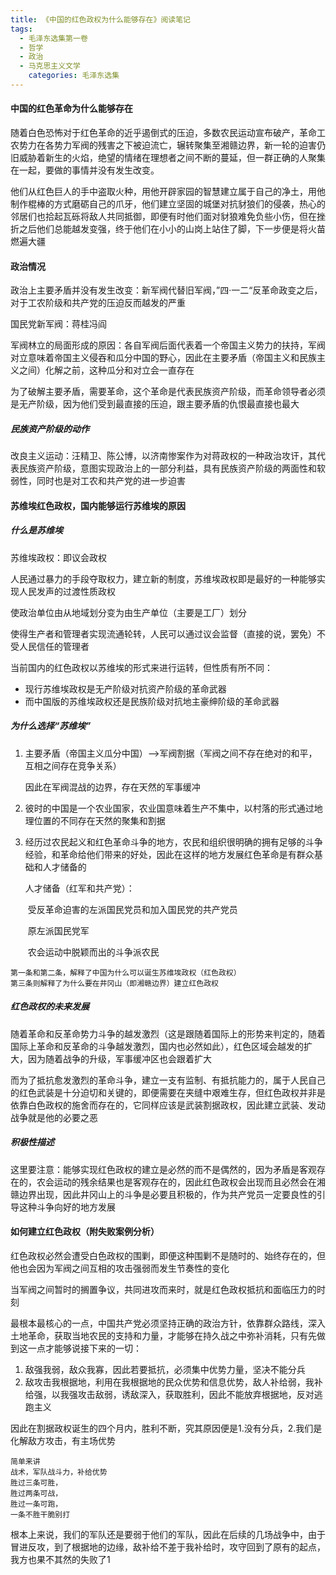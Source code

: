 ```yaml
---
title: 《中国的红色政权为什么能够存在》阅读笔记
tags: 
  - 毛泽东选集第一卷
  - 哲学
  - 政治
  - 马克思主义文学
    categories: 毛泽东选集
---
```


#### 中国的红色革命为什么能够存在

随着白色恐怖对于红色革命的近乎遏倒式的压迫，多数农民运动宣布破产，革命工农势力在各势力军阀的残害之下被迫流亡，辗转聚集至湘赣边界，新一轮的迫害仍旧威胁着新生的火焰，绝望的情绪在理想者之间不断的蔓延，但一群正确的人聚集在一起，要做的事情并没有发生改变。

他们从红色巨人的手中盗取火种，用他开辟家园的智慧建立属于自己的净土，用他制作棍棒的方式磨砺自己的爪牙，他们建立坚固的城堡对抗豺狼们的侵袭，热心的邻居们也拾起瓦砾将敌人共同抵御，即便有时他们面对豺狼难免负些小伤，但在挫折之后他们总能越发变强，终于他们在小小的山岗上站住了脚，下一步便是将火苗燃遍大疆

<!--more-->

#### 政治情况

政治上主要矛盾并没有发生改变：新军阀代替旧军阀，”四·一二“反革命政变之后，对于工农阶级和共产党的压迫反而越发的严重

国民党新军阀：蒋桂冯阎

军阀林立的局面形成的原因：各自军阀后面代表着一个帝国主义势力的扶持，军阀对立意味着帝国主义侵吞和瓜分中国的野心，因此在主要矛盾（帝国主义和民族主义之间）化解之前，这种瓜分和对立会一直存在

为了破解主要矛盾，需要革命，这个革命是代表民族资产阶级，而革命领导者必须是无产阶级，因为他们受到最直接的压迫，跟主要矛盾的仇恨最直接也最大

##### 民族资产阶级的动作

改良主义运动：汪精卫、陈公博，以济南惨案作为对蒋政权的一种政治攻讦，其代表民族资产阶级，意图实现政治上的一部分利益，具有民族资产阶级的两面性和软弱性，同时也是对工农和共产党的进一步迫害

#### 苏维埃红色政权，国内能够运行苏维埃的原因

##### 什么是苏维埃

苏维埃政权：即议会政权

人民通过暴力的手段夺取权力，建立新的制度，苏维埃政权即是最好的一种能够实现人民发声的过渡性质政权

使政治单位由从地域划分变为由生产单位（主要是工厂）划分

使得生产者和管理者实现流通轮转，人民可以通过议会监督（直接的说，罢免）不受人民信任的管理者

当前国内的红色政权以苏维埃的形式来进行运转，但性质有所不同：

- 现行苏维埃政权是无产阶级对抗资产阶级的革命武器
- 而中国版的苏维埃政权还是民族阶级对抗地主豪绅阶级的革命武器

##### 为什么选择“苏维埃”

1. 主要矛盾（帝国主义瓜分中国）——>军阀割据（军阀之间不存在绝对的和平，互相之间存在竞争关系）

   因此在军阀混战的边界，存在天然的军事缓冲

2. 彼时的中国是一个农业国家，农业国意味着生产不集中，以村落的形式通过地理位置的不同存在天然的聚集和割据

3. 经历过农民起义和红色革命斗争的地方，农民和组织很明确的拥有足够的斗争经验，和革命给他们带来的好处，因此在这样的地方发展红色革命是有群众基础和人才储备的

   人才储备（红军和共产党）：

   ​	受反革命迫害的左派国民党员和加入国民党的共产党员

   ​	原左派国民党军

   ​	农会运动中脱颖而出的斗争派农民

```
第一条和第二条，解释了中国为什么可以诞生苏维埃政权（红色政权）
第三条则解释了为什么要在井冈山（即湘赣边界）建立红色政权
```

##### 红色政权的未来发展

随着革命和反革命势力斗争的越发激烈（这是跟随着国际上的形势来判定的，随着国际上革命和反革命的斗争越发激烈，国内也必然如此），红色区域会越发的扩大，因为随着战争的升级，军事缓冲区也会跟着扩大

而为了抵抗愈发激烈的革命斗争，建立一支有监制、有抵抗能力的，属于人民自己的红色武装是十分迫切和关键的，即便需要在夹缝中艰难生存，但红色政权并非是依靠白色政权的施舍而存在的，它同样应该是武装割据政权，因此建立武装、发动战争就是他的必要之恶

##### 积极性描述

这里要注意：能够实现红色政权的建立是必然的而不是偶然的，因为矛盾是客观存在的，农会运动的残余结果也是客观存在的，因此红色政权会出现而且必然会在湘赣边界出现，因此井冈山上的斗争是必要且积极的，作为共产党员一定要良性的引导这种斗争向好的地方发展

#### 如何建立红色政权（附失败案例分析）

红色政权必然会遭受白色政权的围剿，即便这种围剿不是随时的、始终存在的，但他也会因为军阀之间互相的攻击强弱而发生节奏性的变化

当军阀之间暂时的搁置争议，共同进攻而来时，就是红色政权抵抗和面临压力的时刻

最根本最核心的一点，中国共产党必须坚持正确的政治方针，依靠群众路线，深入土地革命，获取当地农民的支持和力量，才能够在持久战之中弥补消耗，只有先做到这一点才能够说接下来的一切：

1. 敌强我弱，敌众我寡，因此若要抵抗，必须集中优势力量，坚决不能分兵
2. 敌攻击我根据地，利用在我根据地的民众优势和信息优势，敌人补给弱，我补给强，以我强攻击敌弱，诱敌深入，获取胜利，因此不能放弃根据地，反对逃跑主义

因此在割据政权诞生的四个月内，胜利不断，究其原因便是1.没有分兵，2.我们是化解敌方攻击，有主场优势

```
简单来讲
战术，军队战斗力，补给优势
胜过三条可胜，
胜过两条可战，
胜过一条可跑，
一条不胜干脆别打
```

根本上来说，我们的军队还是要弱于他们的军队，因此在后续的几场战争中，由于冒进反攻，到了根据地的边缘，敌补给不差于我补给时，攻守回到了原有的起点，我方也果不其然的失败了1

